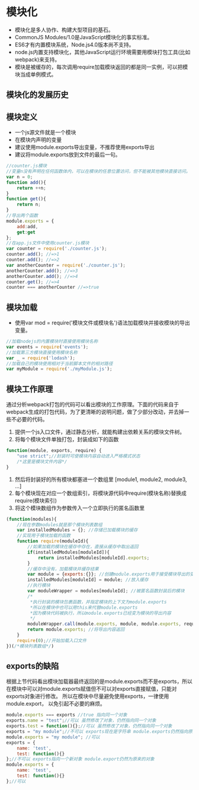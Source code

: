 # 模块化
* 模块化是多人协作、构建大型项目的基石。
* CommonJS Modules/1.0是JavaScript模块化的事实标准。
* ES6才有内置模块系统，Node.js4.0版本尚不支持。
* node.js内置支持模块化，其他JavaScript运行环境需要用模块打包工具(比如webpack)来支持。
* 模块是被缓存的，每次调用require加载模块返回的都是同一实例，可以把模块当成单例模式。

## 模块化的发展历史

## 模块定义
* 一个js源文件就是一个模块
* 在模块内声明的变量
* 建议使用module.exports导出变量，不推荐使用exports导出
* 建议将module.exports放到文件的最后一句。
```js
//counter.js模块
//变量n没有声明在任何函数体内，可以在模块的任意位置访问，但不能被其他模块直接访问。
var n = 0;
function add(){
	return ++n;
}
function get(){
	return n;
}
//导出两个函数
module.exports = {
    add:add,
    get:get
};
//在app.js文件中使用counter.js模块
var counter = require('./counter.js');
counter.add(); //=>1
counter.add(); //=>2
var anotherCounter = require('./counter.js');
anotherCounter.add(); //=>3
anotherCounter.add(); //=>4
counter.get(); //=>4
counter === anotherCounter //=>true
```

## 模块加载
* 使用var mod = require('模块文件或模块名')语法加载模块并接收模块的导出变量。
```js
//加载nodejs的内置模块时直接使用模块名称
var events = require('events');
//加载第三方模块直接使用模块名称
var _ = require('lodash');
//加载自己的模块使用相对于当前脚本文件的相对路径
var myModule = require('./myModule.js');
```

## 模块工作原理
通过分析webpack打包的代码可以看出模块的工作原理。下面的代码来自于webpack生成的打包代码，为了更清晰的说明问题，做了少部分改动，并去掉一些不必要的代码。

1. 提供一个js入口文件，通过静态分析，就能构建出依赖关系的模块文件树。
1. 将每个模块文件单独打包，封装成如下的函数
```js
function(module, exports, require) {
    "use strict";//封装时可使模块内容自动进入严格模式状态
    /*这里是模块文件内容*/
}
```
1. 然后将封装好的所有模块都塞进一个数组里 [module1, module2, module3, ...]
1. 每个模块现在对应一个数组索引，将模块源代码中require(模块名称)替换成require(模块索引)
1. 将这个模块数组作为参数传入一个立即执行的匿名函数里
```js
(function(modules){
    //现在参数modules就是那个模块列表数组
    var installedModules = {}; //存储已加载模块的缓存
    //实现用于模块加载的函数
    function require(moduleId){
        //如果加载的模块在缓存中存在，直接从缓存中取出返回
        if(installedModules[moduleId]){
            return installedModules[moduleId].exports;
        }
        //缓存中没有，加载模块并缓存结果
        var module = {exports:{}}; //创建module.exports用于接受模块导出的变量
        installedModules[moduleId] = module; //放入缓存
        //执行模块
        var moduleWrapper = modules[moduleId]; //被匿名函数封装后的模块
        /*
         *执行封装的模块包裹函数，并指定模块的上下文为module.exports
         *所以在模块中也可以用this来代替module.exports
         *因为模块代码被执行，所以module.exports已经变为模块的导出内容
         */
        moduleWrapper.call(module.exports, module, module.exports, require);
        return module.exports; //将导出内容返回
    }
    require(0);//开始加载入口文件
})(/*模块列表数组*/)
```

## exports的缺陷
根据上节代码看出模块加载器最终返回的是module.exports而不是exports，所以在模块中可以对module.exports赋值但不可以对exports直接赋值，只能对exports对象进行修改。
所以在模块中尽量避免使用exports，一律使用module.export， 以免引起不必要的麻烦。
```js
module.exports === exports //true 指向同一个对象
exports.name = "test";//可以 虽然修改了对象，仍然指向同一个对象
exports.test = function(){};//可以 虽然修改了对象，仍然指向同一个对象
exports = "my module";//不可以 exports现在是字符串 module.exports仍然指向原来的对象
module.exports = "my module"; //可以
exports = {
    name: 'test',
    test: function(){}
};//不可以 exports指向一个新对象 module.export仍然为原来的对象
module.exports = {
    name: 'test',
    test: function(){}
};//可以

```
